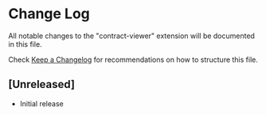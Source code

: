 # Change Log

All notable changes to the "contract-viewer" extension will be documented in this file.

Check [Keep a Changelog](http://keepachangelog.com/) for recommendations on how to structure this file.

## [Unreleased]

- Initial release